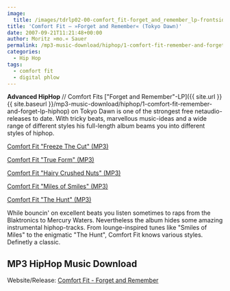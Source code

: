 ```yaml
---
image:
  title: /images/tdrlp02-00-comfort_fit-forget_and_remember_lp-frontside_small.jpg
title: 'Comfort Fit – »Forget and Remember« (Tokyo Dawn)'
date: 2007-09-21T11:21:48+00:00
author: Moritz »mo.« Sauer
permalink: /mp3-music-download/hiphop/1-comfort-fit-remember-and-forget-lp-hiphop
categories:
  - Hip Hop
tags:
  - comfort fit
  - digital phlow
---
```

**Advanced HipHop** // Comfort Fits ["Forget and Remember"-LP]({{ site.url }}{{ site.baseurl }}/mp3-music-download/hiphop/1-comfort-fit-remember-and-forget-lp-hiphop) on Tokyo Dawn is one of the strongest free netaudio-releases to date. With tricky beats, marvellous music-ideas and a wide range of different styles his full-length album beams you into different styles of hiphop.

[Comfort Fit "Freeze The Cut" (MP3)](http://ftp.scene.org/pub/music/groups/tokyodawn/tdrlp02-comfort_fit-forget_and_remember_lp/tdrlp02-04-comfort_fit-freeze_the_cut_feat_blaktroniks.mp3)
  
[Comfort Fit "True Form" (MP3)](http://ftp.scene.org/pub/music/groups/tokyodawn/tdrlp02-comfort_fit-forget_and_remember_lp/tdrlp02-06-comfort_fit-true_form.mp3)
  
[Comfort Fit "Hairy Crushed Nuts" (MP3)](http://ftp.scene.org/pub/music/groups/tokyodawn/tdrlp02-comfort_fit-forget_and_remember_lp/tdrlp02-15-comfort_fit-hairy_crushed_nuts.mp3)
  
[Comfort Fit "Miles of Smiles" (MP3)](http://ftp.scene.org/pub/music/groups/tokyodawn/tdrlp02-comfort_fit-forget_and_remember_lp/tdrlp02-20-comfort_fit-miles_of_smiles.mp3)
  
[Comfort Fit "The Hunt" (MP3)](http://ftp.scene.org/pub/music/groups/tokyodawn/tdrlp02-comfort_fit-forget_and_remember_lp/tdrlp02-16-comfort_fit-the_hunt.mp3)

<!--more-->

<!--adsense-->

While bouncin' on excellent beats you listen sometimes to raps from the Blaktronics to Mercury Waters. Nevertheless the album hides some amazing instrumental hiphop-tracks. From lounge-inspired tunes like "Smiles of Miles" to the enigmatic "The Hunt", Comfort Fit knows various styles. Definetly a classic.

## MP3 HipHop Music Download

Website/Release: [Comfort Fit - Forget and Remember](http://www.comfortfit.de/forget-and-remember-lp/)
